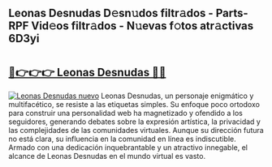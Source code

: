 ## Leonas Desnudas D𝚎sn𝚞dos filtr𝚊dos - Parts-RPF Vid𝚎os filtr𝚊dos - N𝚞evas f𝚘tos atr𝚊ctivas 6D3yi

# <h2><a href="http://mb5cubj.tromn.icu/?c=Leonas+Desnudas">🔗👉👉👉 Leonas Desnudas 🔗🔗</a></h2>

[![Leonas Desnudas nuevo](https://i.imgur.com/pEAQMta.gif)](http://mb5cubj.tromn.icu/?c=Leonas+Desnudas)
Leonas Desnudas, un personaje enigmático y multifacético, se resiste a las etiquetas simples. Su enfoque poco ortodoxo para construir una personalidad web ha magnetizado y ofendido a los seguidores, generando debates sobre la expresión artística, la privacidad y las complejidades de las comunidades virtuales. Aunque su dirección futura no está clara, su influencia en la comunidad en línea es indiscutible. Armado con una dedicación inquebrantable y un atractivo innegable, el alcance de Leonas Desnudas en el mundo virtual es vasto.

